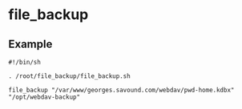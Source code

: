 file_backup
===========

## Example

```
#!/bin/sh

. /root/file_backup/file_backup.sh

file_backup "/var/www/georges.savound.com/webdav/pwd-home.kdbx" "/opt/webdav-backup"
```
